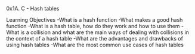 0x1A. C - Hash tables

Learning Objectives
-What is a hash function
-What makes a good hash function
-What is a hash table, how do they work and how to use them
-What is a collision and what are the main ways of dealing with collisions in the context of a hash table
-What are the advantages and drawbacks of using hash tables
-What are the most common use cases of hash tables
